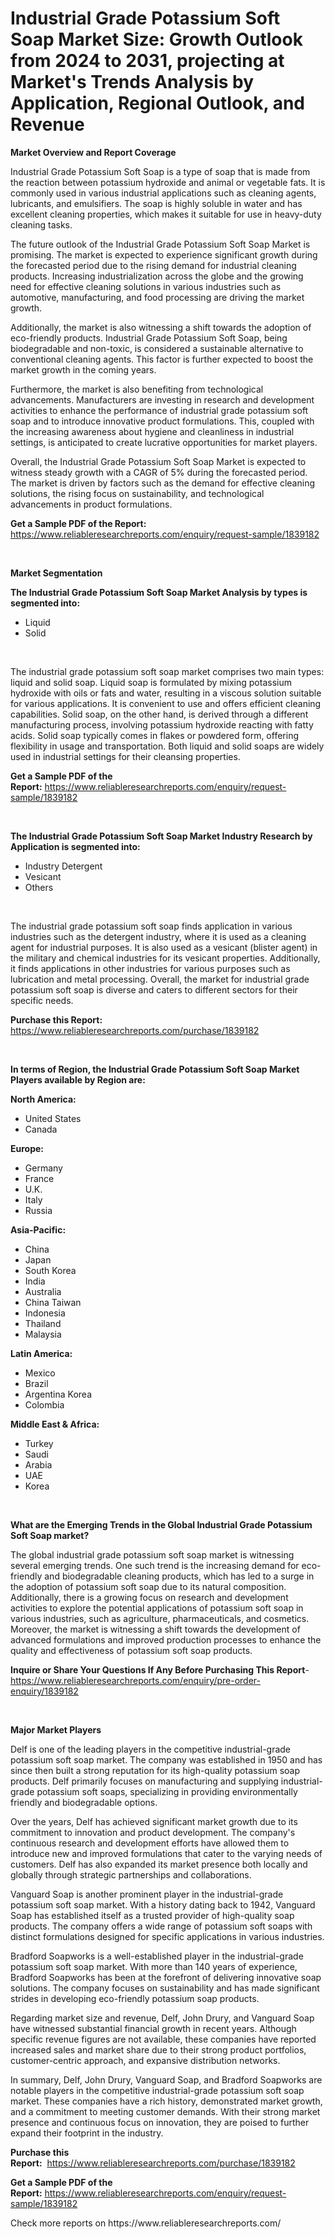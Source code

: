 <p><h1>Industrial Grade Potassium Soft Soap Market Size: Growth Outlook from 2024 to 2031, projecting at Market's Trends Analysis by Application, Regional Outlook, and Revenue</h1></p><p><strong>Market Overview and Report Coverage</strong></p>
<p><p>Industrial Grade Potassium Soft Soap is a type of soap that is made from the reaction between potassium hydroxide and animal or vegetable fats. It is commonly used in various industrial applications such as cleaning agents, lubricants, and emulsifiers. The soap is highly soluble in water and has excellent cleaning properties, which makes it suitable for use in heavy-duty cleaning tasks.</p><p>The future outlook of the Industrial Grade Potassium Soft Soap Market is promising. The market is expected to experience significant growth during the forecasted period due to the rising demand for industrial cleaning products. Increasing industrialization across the globe and the growing need for effective cleaning solutions in various industries such as automotive, manufacturing, and food processing are driving the market growth.</p><p>Additionally, the market is also witnessing a shift towards the adoption of eco-friendly products. Industrial Grade Potassium Soft Soap, being biodegradable and non-toxic, is considered a sustainable alternative to conventional cleaning agents. This factor is further expected to boost the market growth in the coming years.</p><p>Furthermore, the market is also benefiting from technological advancements. Manufacturers are investing in research and development activities to enhance the performance of industrial grade potassium soft soap and to introduce innovative product formulations. This, coupled with the increasing awareness about hygiene and cleanliness in industrial settings, is anticipated to create lucrative opportunities for market players.</p><p>Overall, the Industrial Grade Potassium Soft Soap Market is expected to witness steady growth with a CAGR of 5% during the forecasted period. The market is driven by factors such as the demand for effective cleaning solutions, the rising focus on sustainability, and technological advancements in product formulations.</p></p>
<p><strong>Get a Sample PDF of the Report:</strong> <a href="https://www.reliableresearchreports.com/enquiry/request-sample/1839182">https://www.reliableresearchreports.com/enquiry/request-sample/1839182</a></p>
<p>&nbsp;</p>
<p><strong>Market Segmentation</strong></p>
<p><strong>The Industrial Grade Potassium Soft Soap Market Analysis by types is segmented into:</strong></p>
<p><ul><li>Liquid</li><li>Solid</li></ul></p>
<p>&nbsp;</p>
<p><p>The industrial grade potassium soft soap market comprises two main types: liquid and solid soap. Liquid soap is formulated by mixing potassium hydroxide with oils or fats and water, resulting in a viscous solution suitable for various applications. It is convenient to use and offers efficient cleaning capabilities. Solid soap, on the other hand, is derived through a different manufacturing process, involving potassium hydroxide reacting with fatty acids. Solid soap typically comes in flakes or powdered form, offering flexibility in usage and transportation. Both liquid and solid soaps are widely used in industrial settings for their cleansing properties.</p></p>
<p><strong>Get a Sample PDF of the Report:</strong>&nbsp;<a href="https://www.reliableresearchreports.com/enquiry/request-sample/1839182">https://www.reliableresearchreports.com/enquiry/request-sample/1839182</a></p>
<p>&nbsp;</p>
<p><strong>The Industrial Grade Potassium Soft Soap Market Industry Research by Application is segmented into:</strong></p>
<p><ul><li>Industry Detergent</li><li>Vesicant</li><li>Others</li></ul></p>
<p>&nbsp;</p>
<p><p>The industrial grade potassium soft soap finds application in various industries such as the detergent industry, where it is used as a cleaning agent for industrial purposes. It is also used as a vesicant (blister agent) in the military and chemical industries for its vesicant properties. Additionally, it finds applications in other industries for various purposes such as lubrication and metal processing. Overall, the market for industrial grade potassium soft soap is diverse and caters to different sectors for their specific needs.</p></p>
<p><strong>Purchase this Report:</strong>&nbsp; <a href="https://www.reliableresearchreports.com/purchase/1839182">https://www.reliableresearchreports.com/purchase/1839182</a></p>
<p>&nbsp;</p>
<p><strong>In terms of Region, the Industrial Grade Potassium Soft Soap Market Players available by Region are:</strong></p>
<p>
    <p> <strong> North America: </strong>
        <ul>
            <li>United States</li>
            <li>Canada</li>
        </ul>
        </p> 
    <p> <strong> Europe: </strong>
        <ul>
            <li>Germany</li>
            <li>France</li>
            <li>U.K.</li>
            <li>Italy</li>
            <li>Russia</li>
        </ul>
        </p> 
    <p> <strong> Asia-Pacific: </strong>
        <ul>
            <li>China</li>
            <li>Japan</li>
            <li>South Korea</li>
            <li>India</li>
            <li>Australia</li>
            <li>China Taiwan</li>
            <li>Indonesia</li>
            <li>Thailand</li>
            <li>Malaysia</li>
        </ul>
        </p> 
    <p> <strong> Latin America: </strong>
        <ul>
            <li>Mexico</li>
            <li>Brazil</li>
            <li>Argentina Korea</li>
            <li>Colombia</li>
        </ul>
        </p> 
    <p> <strong> Middle East & Africa: </strong>
        <ul>
            <li>Turkey</li>
            <li>Saudi</li>
            <li>Arabia</li>
            <li>UAE</li>
            <li>Korea</li>
        </ul>
    </p>
    </p>
<p>&nbsp;</p>
<p><strong>What are the Emerging Trends in the Global Industrial Grade Potassium Soft Soap market?</strong></p>
<p><p>The global industrial grade potassium soft soap market is witnessing several emerging trends. One such trend is the increasing demand for eco-friendly and biodegradable cleaning products, which has led to a surge in the adoption of potassium soft soap due to its natural composition. Additionally, there is a growing focus on research and development activities to explore the potential applications of potassium soft soap in various industries, such as agriculture, pharmaceuticals, and cosmetics. Moreover, the market is witnessing a shift towards the development of advanced formulations and improved production processes to enhance the quality and effectiveness of potassium soft soap products.</p></p>
<p><strong>Inquire or Share Your Questions If Any Before Purchasing This Report</strong>- <a href="https://www.reliableresearchreports.com/enquiry/pre-order-enquiry/1839182">https://www.reliableresearchreports.com/enquiry/pre-order-enquiry/1839182</a></p>
<p>&nbsp;</p>
<p><strong>Major Market Players</strong></p>
<p><p>Delf is one of the leading players in the competitive industrial-grade potassium soft soap market. The company was established in 1950 and has since then built a strong reputation for its high-quality potassium soap products. Delf primarily focuses on manufacturing and supplying industrial-grade potassium soft soaps, specializing in providing environmentally friendly and biodegradable options.</p><p>Over the years, Delf has achieved significant market growth due to its commitment to innovation and product development. The company's continuous research and development efforts have allowed them to introduce new and improved formulations that cater to the varying needs of customers. Delf has also expanded its market presence both locally and globally through strategic partnerships and collaborations.</p><p>Vanguard Soap is another prominent player in the industrial-grade potassium soft soap market. With a history dating back to 1942, Vanguard Soap has established itself as a trusted provider of high-quality soap products. The company offers a wide range of potassium soft soaps with distinct formulations designed for specific applications in various industries.</p><p>Bradford Soapworks is a well-established player in the industrial-grade potassium soft soap market. With more than 140 years of experience, Bradford Soapworks has been at the forefront of delivering innovative soap solutions. The company focuses on sustainability and has made significant strides in developing eco-friendly potassium soap products.</p><p>Regarding market size and revenue, Delf, John Drury, and Vanguard Soap have witnessed substantial financial growth in recent years. Although specific revenue figures are not available, these companies have reported increased sales and market share due to their strong product portfolios, customer-centric approach, and expansive distribution networks.</p><p>In summary, Delf, John Drury, Vanguard Soap, and Bradford Soapworks are notable players in the competitive industrial-grade potassium soft soap market. These companies have a rich history, demonstrated market growth, and a commitment to meeting customer demands. With their strong market presence and continuous focus on innovation, they are poised to further expand their footprint in the industry.</p></p>
<p><strong>Purchase this Report:</strong>&nbsp;&nbsp;<a href="https://www.reliableresearchreports.com/purchase/1839182">https://www.reliableresearchreports.com/purchase/1839182</a></p>
<p></p>
<p><strong>Get a Sample PDF of the Report:</strong>&nbsp;<a href="https://www.reliableresearchreports.com/enquiry/request-sample/1839182">https://www.reliableresearchreports.com/enquiry/request-sample/1839182</a></p>
<p>Check more reports on https://www.reliableresearchreports.com/</p>